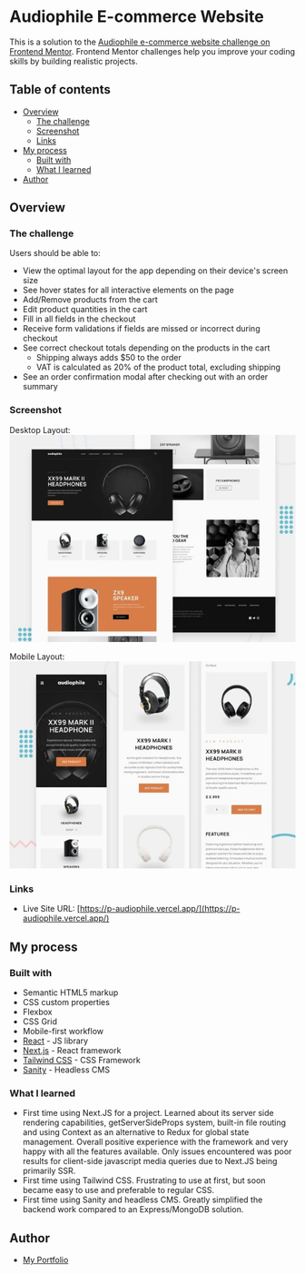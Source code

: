 # Audiophile E-commerce Website

This is a solution to the [Audiophile e-commerce website challenge on Frontend Mentor](https://www.frontendmentor.io/challenges/audiophile-ecommerce-website-C8cuSd_wx). Frontend Mentor challenges help you improve your coding skills by building realistic projects. 

## Table of contents

- [Overview](#overview)
  - [The challenge](#the-challenge)
  - [Screenshot](#screenshot)
  - [Links](#links)
- [My process](#my-process)
  - [Built with](#built-with)
  - [What I learned](#what-i-learned)
- [Author](#author)

## Overview

### The challenge

Users should be able to:

- View the optimal layout for the app depending on their device's screen size
- See hover states for all interactive elements on the page
- Add/Remove products from the cart
- Edit product quantities in the cart
- Fill in all fields in the checkout
- Receive form validations if fields are missed or incorrect during checkout
- See correct checkout totals depending on the products in the cart
  - Shipping always adds $50 to the order
  - VAT is calculated as 20% of the product total, excluding shipping
- See an order confirmation modal after checking out with an order summary

### Screenshot

Desktop Layout:    
![](./screenshots/screenshot-d.jpg)

Mobile Layout:    
![](./screenshots/screenshot-m.jpg)

### Links

- Live Site URL: [https://p-audiophile.vercel.app/](https://p-audiophile.vercel.app/)

## My process

### Built with

- Semantic HTML5 markup
- CSS custom properties
- Flexbox
- CSS Grid
- Mobile-first workflow
- [React](https://reactjs.org/) - JS library
- [Next.js](https://nextjs.org/) - React framework
- [Tailwind CSS](https://tailwindcss.com/) - CSS Framework
- [Sanity](https://www.sanity.io/) - Headless CMS

### What I learned

- First time using Next.JS for a project. Learned about its server side rendering capabilities, getServerSideProps system,
  built-in file routing and using Context as an alternative to Redux for global state management. Overall positive experience with the
  framework and very happy with all the features available. Only issues encountered was poor results for client-side javascript media 
  queries due to Next.JS being primarily SSR. 
- First time using Tailwind CSS. Frustrating to use at first, but soon became easy to use and preferable to regular CSS. 
- First time using Sanity and headless CMS. Greatly simplified the backend work compared to an Express/MongoDB solution.

## Author

- [My Portfolio](https://antco25.github.io)
